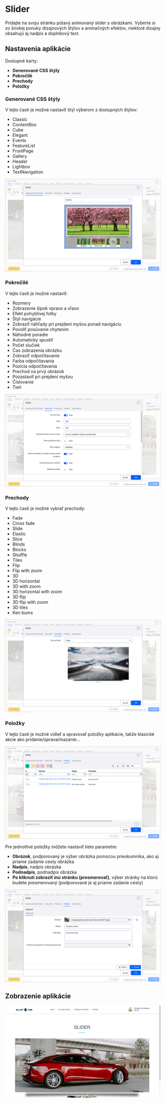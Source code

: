 # Slider

Pridajte na svoju stránku pútavý animovaný slider s obrázkami. Vyberte si zo širokej ponuky dizajnových štýlov a animačných efektov, niektoré dizajny obsahujú aj nadpis a doplnkový text.

## Nastavenia aplikácie

Dostupné karty:

- **Generované CSS štýly**
- **Pokročilé**
- **Prechody**
- **Položky**

### Generované CSS štýly

V tejto časti je možné nastaviť štýl výberom z dostupných štýlov:

- Classic
- ContentBox
- Cube
- Elegant
- Events
- FeatureList
- FrontPage
- Gallery
- Header
- Lightbox
- TextNavigation

![](editor-settings.png)

### Pokročilé

V tejto časti je možné nastaviť:

- Rozmery
- Zobrazenie šípok vpravo a vľavo
- Efekt pohyblivej fotky
- Štýl navigácie
- Zobraziť náhľady pri prejdení myšou ponad navigáciu
- Povoliť posúvanie chytením
- Náhodné poradie
- Automaticky spustiť
- Počet slučiek
- Čas zobrazenia obrázku
- Zobraziť odpočítavanie
- Farba odpočítavania
- Pozícia odpočítavania
- Prechod na prvý obrázok
- Pozastaviť pri prejdení myšou
- Číslovanie
- Tieň

![](editor-advanced.png)

### Prechody

V tejto časti je možné vybrať prechody:

- Fade
- Cross fade
- Slide
- Elastic
- Slice
- Blinds
- Blocks
- Shuffle
- Tiles
- Flip
- Flip with zoom
- 3D
- 3D horizontal
- 3D with zoom
- 3D horizontal with zoom
- 3D flip
- 3D flip with zoom
- 3D tiles
- Ken bums

![](editor-transitions.png)

### Položky

V tejto časti je možné vidieť a spravovať položky aplikácie, takže klasické akcie ako pridanie/úprava/mazanie…

![](editor-items.png)

Pre jednotlivé položky môžete nastaviť tieto parametre:

- **Obrázok**, podporovaný je výber obrázka pomocou prieskumníka, ako aj priame zadanie cesty obrázka
- **Nadpis**, nadpis obrázka
- **Podnadpis**, podnadpis obrázka
- **Po kliknutí zobraziť inú stránku (presmerovať)**, výber stránky na ktorú budete presmerovaný (podporované je aj priame zadanie cesty)

![](editor-items-edit.png)

## Zobrazenie aplikácie

![](slider.png)